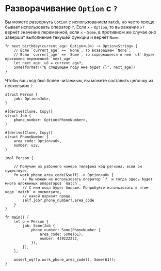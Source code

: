 # Разворачивание `Option` с `?`

Вы можете развернуть `Option` с использованием 
`match`, но часто проще бывает использовать 
оператор `?`. Если `x` - 
`Option`, то выражение `x?` вернёт 
значение переменной, если `x` - 
`Some`, в противном же случае оно завершит 
выполнение текущей функции и вернёт `None`.

```rust,editable
fn next_birthday(current_age: Option<u8>) -> Option<String> {
	// Если `current_age` == `None`, то возвращаем `None`.
	// Если `current_age` == `Some`, то содержащееся в ней `u8` будет присвоено переменной `next_age`
    let next_age: u8 = current_age?;
    Some(format!("В следующем году мне будет {}", next_age))
}
```

Чтобы ваш код был более читаемым, вы можете составить цепочку из нескольких `?`.

```rust,editable
struct Person {
    job: Option<Job>,
}

#[derive(Clone, Copy)]
struct Job {
    phone_number: Option<PhoneNumber>,
}

#[derive(Clone, Copy)]
struct PhoneNumber {
    area_code: Option<u8>,
    number: u32,
}

impl Person {
    
    // Получим из рабочего номера телефона код региона, если он существует.
    fn work_phone_area_code(&self) -> Option<u8> {
        // Мы можем не использовать оператор `?` и тогда здесь будет много вложенных операторов `match`.
        // С ним кода будет больше. Попробуйте использовать в этом коде `match` и посмотрите,
        // какой вариант проще.
        self.job?.phone_number?.area_code
    }
}

fn main() {
    let p = Person {
        job: Some(Job {
            phone_number: Some(PhoneNumber {
                area_code: Some(61),
                number: 439222222,
            }),
        }),
    };

    assert_eq!(p.work_phone_area_code(), Some(61));
}
```
